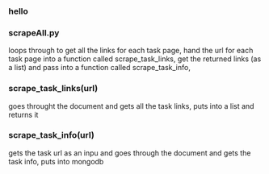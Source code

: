 ### hello

### scrapeAll.py

loops through to get all the links for each task page,
hand the url for each task page into a function called scrape_task_links,
get the returned links (as a list) and pass into a function called scrape_task_info,

### scrape_task_links(url)

goes throught the document and gets all the task links, puts into a list and returns it

### scrape_task_info(url)

gets the task url as an inpu and goes through the document and gets the task info,
puts into mongodb
